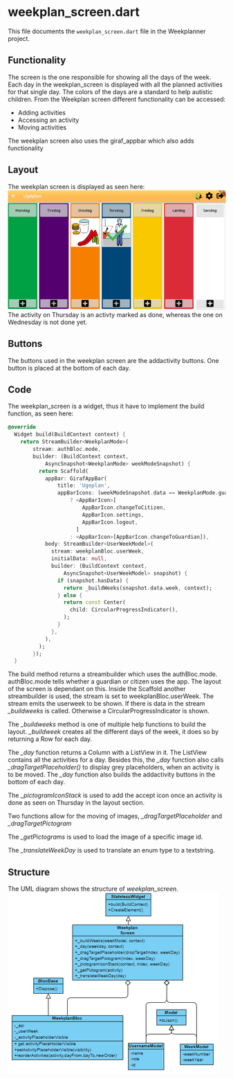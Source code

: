 # weekplan_screen.dart
This file documents the `weekplan_screen.dart` file in the Weekplanner project.

## Functionality
The screen is the one responsible for showing all the days of the week. Each day in the weekplan_screen is displayed with all the planned activities for that single day. The colors of the days are a standard to help autistic children. From the Weekplan screen different functionality can be accessed:

* Adding activities
* Accessing an activity
* Moving activities

The weekplan screen also uses the giraf_appbar which also adds functionality

## Layout 
The weekplan screen is displayed as seen here:
![Layout of screen](../pictures/weekPlannerScreen.PNG) 
The activity on Thursday is an activty marked as done, whereas the one on Wednesday is not done yet.

## Buttons
The buttons used in the weekplan screen are the addactivity buttons. One button is placed at the bottom of each day. 


## Code
The weekplan_screen is a widget, thus it have to implement the build function, as seen here:
```dart
@override
  Widget build(BuildContext context) {
    return StreamBuilder<WeekplanMode>(
        stream: authBloc.mode,
        builder: (BuildContext context,
            AsyncSnapshot<WeekplanMode> weekModeSnapshot) {
          return Scaffold(
            appBar: GirafAppBar(
                title: 'Ugeplan',
                appBarIcons: (weekModeSnapshot.data == WeekplanMode.guardian)
                    ? <AppBarIcon>[
                        AppBarIcon.changeToCitizen,
                        AppBarIcon.settings,
                        AppBarIcon.logout,
                      ]
                    : <AppBarIcon>[AppBarIcon.changeToGuardian]),
            body: StreamBuilder<UserWeekModel>(
              stream: weekplanBloc.userWeek,
              initialData: null,
              builder: (BuildContext context,
                  AsyncSnapshot<UserWeekModel> snapshot) {
                if (snapshot.hasData) {
                  return _buildWeeks(snapshot.data.week, context);
                } else {
                  return const Center(
                    child: CircularProgressIndicator(),
                  );
                }
              },
            ),
          );
        });
  }
```
The build method returns a streambuilder which uses the authBloc.mode. authBloc.mode tells whether a guardian or citizen uses the app. The layout of the screen is dependant on this. Inside the Scaffold another streambuilder is used, the stream is set to weekplanBloc.userWeek. The stream emits the userweek to be shown. If there is data in the stream *_buildweeks* is called. Otherwise a CircularProgressIndicator is shown. 

The *_buildweeks* method is one of multiple help functions to build the layout. *_buildweek* creates all the different days of the week, it does so by returning a Row for each day.

The *_day* function returns a Column with a ListView in it. The ListView contains all the activities for a day. Besides this, the *_day* function also calls *_dragTargetPlaceholder()* to display grey placeholders, when an activity is to be moved. The *_day* function also builds the addactivity buttons in the bottom of each day.

The *_pictogramIconStack* is used to add the accept icon once an activity is done as seen on Thursday in the layout section.

Two functions allow for the moving of images, *_dragTargetPlaceholder* and *_dragTargetPictogram*

The *_getPictograms* is used to load the image of a specific image id.

The *_translateWeekDay* is used to translate an enum type to a textstring. 

## Structure
The UML diagram shows the structure of *weekplan_screen*.
![The structure of](../pictures/WeekPlanScreen.png)

